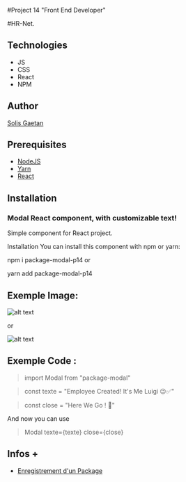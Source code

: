 #Project 14 "Front End Developer"

#HR-Net.

## Technologies

- JS
- CSS
- React
- NPM

## Author

[Solis Gaetan](https://github.com/Getssone)

## Prerequisites

- [NodeJS](https://nodejs.org/en/)
- [Yarn](https://yarnpkg.com/)
- [React](https://reactjs.org/docs/getting-started.html)

## Installation

### Modal React component, with customizable text!

Simple component for React project.

Installation
You can install this component with npm or yarn:

npm i package-modal-p14
or

yarn add package-modal-p14

## Exemple Image:

![alt text](https://github.com/Getssone/Packahe-Modal-p14-V2/blob/main/src/assets/exemple-img/big-screen.jpeg)

or

![alt text](https://github.com/Getssone/Packahe-Modal-p14-V2/blob/main/src/assets/exemple-img/small-screen.jpeg)

## Exemple Code :

> import Modal from "package-modal"

> const texte = "Employee Created! It's Me Luigi 😉✅"

>const close = "Here We Go ! 🚩"

And now you can use 

> Modal texte={texte} close={close}

## Infos +

- [Enregistrement d'un Package](https://levelup.gitconnected.com/publish-react-components-as-an-npm-package-7a671a2fb7f)
